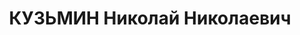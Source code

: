 ---
title: КУЗЬМИН Николай Николаевич
description: "Род. 3.04.1883, Санкт-Петербург, отец — унтер-офицер в гвардейском полку,\
  \ мать — работница табачной фабрики, член ВКП(б). Образование высшее, физико-математический\
  \ факультет Петербургского университета (1910 год), там же 4 курса медицинского\
  \ факультета (1916 год), Военно-академические курсы РККА \n  военный, партработник,\
  \ на момент ареста начальник транспортной конторы Омского управления Главсевморпути,\
  \ прож.: на момент ареста г. Омск \n  Арестован 28.05.1937. Обвинение: в контрреволюционной\
  \ деятельности по созданию военно-фашистского террори­стического заговора в Красной\
  \ Армии \n  Приговорен: Выездная сессия ВК ВС СССР, 08.02.1938 - ВМН \n  Расстрелян\
  \ 8.02.1938 \n  Реабилитирован 26.05.1956"
---